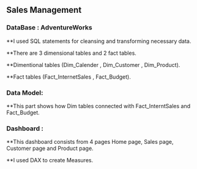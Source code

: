 
## Sales Management 


### DataBase : AdventureWorks

**I used SQL statements for cleansing and transforming necessary data.

**There are 3 dimensional tables and 2 fact tables.

**Dimentional tables (Dim_Calender , Dim_Customer , Dim_Product).

**Fact tables (Fact_InternetSales , Fact_Budget).


### Data Model:

**This part shows how Dim tables connected with Fact_InterntSales and Fact_Budget.


### Dashboard :

**This dashboard consists from 4 pages  Home page, Sales page, Customer page and Product page.

**I used DAX to create Measures.


